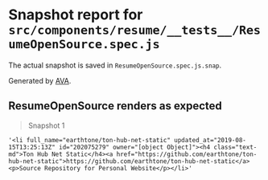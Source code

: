 # Snapshot report for `src/components/resume/__tests__/ResumeOpenSource.spec.js`

The actual snapshot is saved in `ResumeOpenSource.spec.js.snap`.

Generated by [AVA](https://ava.li).

## ResumeOpenSource renders as expected

> Snapshot 1

    '<li full_name="earthtone/ton-hub-net-static" updated_at="2019-08-15T13:25:13Z" id="202075279" owner="[object Object]"><h4 class="text-md">Ton Hub Net Static</h4><a href="https://github.com/earthtone/ton-hub-net-static">https://github.com/earthtone/ton-hub-net-static</a><p>Source Repository for Personal Website</p></li>'
